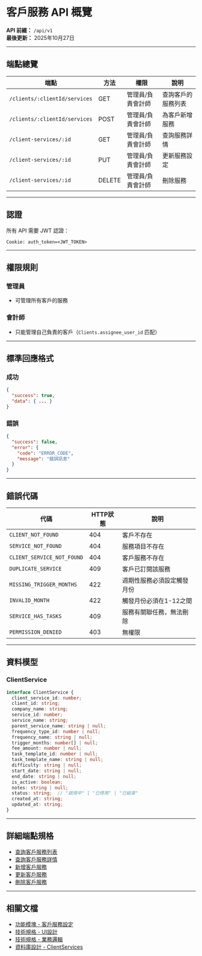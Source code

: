 # 客戶服務 API 概覽

**API 前綴：** `/api/v1`  
**最後更新：** 2025年10月27日

---

## 端點總覽

| 端點 | 方法 | 權限 | 說明 |
|------|------|------|------|
| `/clients/:clientId/services` | GET | 管理員/負責會計師 | 查詢客戶的服務列表 |
| `/clients/:clientId/services` | POST | 管理員/負責會計師 | 為客戶新增服務 |
| `/client-services/:id` | GET | 管理員/負責會計師 | 查詢服務詳情 |
| `/client-services/:id` | PUT | 管理員/負責會計師 | 更新服務設定 |
| `/client-services/:id` | DELETE | 管理員/負責會計師 | 刪除服務 |

---

## 認證

所有 API 需要 JWT 認證：
```
Cookie: auth_token=<JWT_TOKEN>
```

---

## 權限規則

### 管理員
- 可管理所有客戶的服務

### 會計師
- 只能管理自己負責的客戶（`Clients.assignee_user_id` 匹配）

---

## 標準回應格式

### 成功
```json
{
  "success": true,
  "data": { ... }
}
```

### 錯誤
```json
{
  "success": false,
  "error": {
    "code": "ERROR_CODE",
    "message": "錯誤訊息"
  }
}
```

---

## 錯誤代碼

| 代碼 | HTTP狀態 | 說明 |
|-----|---------|------|
| `CLIENT_NOT_FOUND` | 404 | 客戶不存在 |
| `SERVICE_NOT_FOUND` | 404 | 服務項目不存在 |
| `CLIENT_SERVICE_NOT_FOUND` | 404 | 客戶服務不存在 |
| `DUPLICATE_SERVICE` | 409 | 客戶已訂閱該服務 |
| `MISSING_TRIGGER_MONTHS` | 422 | 週期性服務必須設定觸發月份 |
| `INVALID_MONTH` | 422 | 觸發月份必須在1-12之間 |
| `SERVICE_HAS_TASKS` | 409 | 服務有關聯任務，無法刪除 |
| `PERMISSION_DENIED` | 403 | 無權限 |

---

## 資料模型

### ClientService
```typescript
interface ClientService {
  client_service_id: number;
  client_id: string;
  company_name: string;
  service_id: number;
  service_name: string;
  parent_service_name: string | null;
  frequency_type_id: number | null;
  frequency_name: string | null;
  trigger_months: number[] | null;
  fee_amount: number | null;
  task_template_id: number | null;
  task_template_name: string | null;
  difficulty: string | null;
  start_date: string | null;
  end_date: string | null;
  is_active: boolean;
  notes: string | null;
  status: string;  // "啟用中" | "已停用" | "已結束"
  created_at: string;
  updated_at: string;
}
```

---

## 詳細端點規格

- [查詢客戶服務列表](./查詢客戶服務列表.md)
- [查詢客戶服務詳情](./查詢客戶服務詳情.md)
- [新增客戶服務](./新增客戶服務.md)
- [更新客戶服務](./更新客戶服務.md)
- [刪除客戶服務](./刪除客戶服務.md)

---

## 相關文檔

- [功能模塊 - 客戶服務設定](../../功能模塊/15-客戶服務設定.md)
- [技術規格 - UI設計](../../技術規格/客戶服務/UI設計.md)
- [技術規格 - 業務邏輯](../../技術規格/客戶服務/業務邏輯.md)
- [資料庫設計 - ClientServices](../../資料庫設計/業務服務/ClientServices.md)





